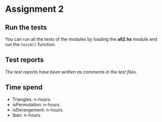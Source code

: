 # Assignment 2

## Run the tests
You can run all the tests of the modules by loading the **all2.hs** module and run the `testAll` function. 

## Test reports
*The test reports have been written as comments in the test files.*

## Time spend
- Triangles: n-hours.
- isPermutation: n-hours.
- isDerangement: n-hours.
- Iban: n-hours.